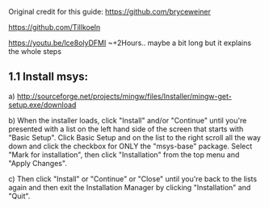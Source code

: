 Original credit for this guide: https://github.com/bryceweiner 

https://github.com/Tillkoeln

https://youtu.be/lce8olyDFMI   ~+2Hours.. maybe a bit long but it explains the whole steps

1.1 Install msys:
--------------
a) http://sourceforge.net/projects/mingw/files/Installer/mingw-get-setup.exe/download

b) When the installer loads, click "Install" and/or "Continue" until you're presented with a list on the left hand side of the screen that starts with "Basic Setup". Click Basic Setup and on the list to the right scroll all the way down and click the checkbox for ONLY the "msys-base" package.  Select "Mark for installation", then click "Installation" from the top menu and "Apply Changes".

c) Then click "Install" or "Continue" or "Close" until you're back to the lists again and then exit the Installation Manager by clicking "Installation" and "Quit".

